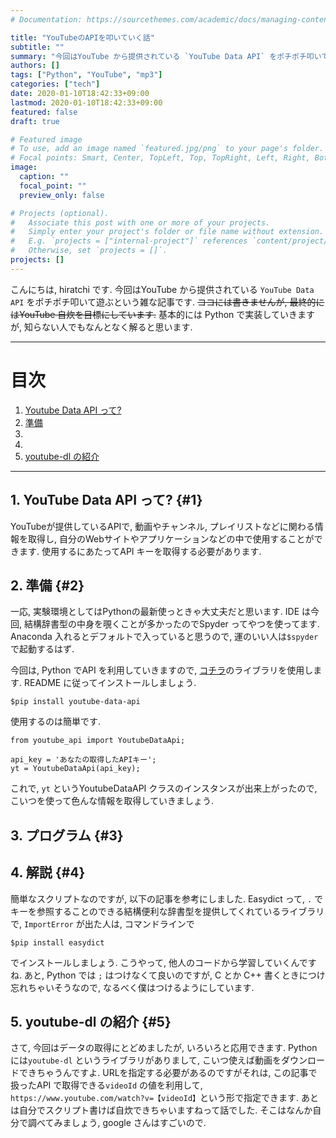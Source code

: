 ```yaml
---
# Documentation: https://sourcethemes.com/academic/docs/managing-content/

title: "YouTubeのAPIを叩いていく話"
subtitle: ""
summary: "今回はYouTube から提供されている `YouTube Data API` をポチポチ叩いて遊ぶという雑な記事です."
authors: []
tags: ["Python", "YouTube", "mp3"]
categories: ["tech"]
date: 2020-01-10T18:42:33+09:00
lastmod: 2020-01-10T18:42:33+09:00
featured: false
draft: true

# Featured image
# To use, add an image named `featured.jpg/png` to your page's folder.
# Focal points: Smart, Center, TopLeft, Top, TopRight, Left, Right, BottomLeft, Bottom, BottomRight.
image:
  caption: ""
  focal_point: ""
  preview_only: false

# Projects (optional).
#   Associate this post with one or more of your projects.
#   Simply enter your project's folder or file name without extension.
#   E.g. `projects = ["internal-project"]` references `content/project/deep-learning/index.md`.
#   Otherwise, set `projects = []`.
projects: []
---
```


こんにちは, hiratchi です.
今回はYouTube から提供されている `YouTube Data API` をポチポチ叩いて遊ぶという雑な記事です.
~~ココには書きませんが, 最終的にはYouTube 自炊を目標にしています.~~
基本的には Python で実装していきますが, 知らない人でもなんとなく解ると思います.

---
# 目次
1. [Youtube Data API って?](#1)
2. [準備](#2)
3. [](#3)
4. [](#4)
5. [youtube-dl の紹介](#5)
---

## 1. YouTube Data API って? {#1}
YouTubeが提供しているAPIで, 動画やチャンネル, プレイリストなどに関わる情報を取得し, 自分のWebサイトやアプリケーションなどの中で使用することができます.
使用するにあたってAPI キーを取得する必要があります.

## 2. 準備 {#2}
一応, 実験環境としてはPythonの最新使っときゃ大丈夫だと思います.
IDE は今回, 結構辞書型の中身を覗くことが多かったのでSpyder ってやつを使ってます.
Anaconda 入れるとデフォルトで入っていると思うので, 運のいい人は`$spyder` で起動するはず.

今回は, Python でAPI を利用していきますので, [コチラ](https://github.com/mabrownnyu/youtube-data-api)のライブラリを使用します.
README に従ってインストールしましょう.

```console 
$pip install youtube-data-api 
```
使用するのは簡単です.

```python: main.py
from youtube_api import YoutubeDataApi;

api_key = 'あなたの取得したAPIキー';
yt = YoutubeDataApi(api_key);
```
これで, `yt` というYoutubeDataAPI クラスのインスタンスが出来上がったので, こいつを使って色んな情報を取得していきましょう.

## 3. プログラム {#3}

## 4. 解説 {#4}
簡単なスクリプトなのですが, 以下の記事を参考にしました.
Easydict って, `.` でキーを参照することのできる結構便利な辞書型を提供してくれているライブラリで, `ImportError` が出た人は, コマンドラインで
```console
$pip install easydict
```
でインストールしましょう.
こうやって, 他人のコードから学習していくんですね.
あと, Python では `;` はつけなくて良いのですが, C とか C++ 書くときにつけ忘れちゃいそうなので, なるべく僕はつけるようにしています.

## 5. youtube-dl の紹介 {#5}
さて, 今回はデータの取得にとどめましたが, いろいろと応用できます.
Python には`youtube-dl` というライブラリがありまして, こいつ使えば動画をダウンロードできちゃうんですよ.
URLを指定する必要があるのですがそれは, この記事で扱ったAPI で取得できる`videoId` の値を利用して, `https://www.youtube.com/watch?v=【videoId】`という形で指定できます.
あとは自分でスクリプト書けば自炊できちゃいますねって話でした.
そこはなんか自分で調べてみましょう, google さんはすごいので.